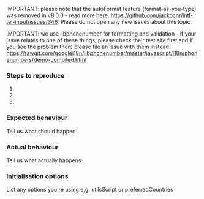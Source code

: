 IMPORTANT: please note that the autoFormat feature (format-as-you-type) was removed in v8.0.0 - read more here: https://github.com/jackocnr/intl-tel-input/issues/346. Please do not open any new issues about this topic.

IMPORTANT: we use libphonenumber for formatting and validation - if your issue relates to one of these things, please check their test site first and if you see the problem there please file an issue with them instead: https://rawgit.com/googlei18n/libphonenumber/master/javascript/i18n/phonenumbers/demo-compiled.html

### Steps to reproduce
1.  
2.  
3.  

### Expected behaviour
Tell us what should happen

### Actual behaviour
Tell us what actually happens

### Initialisation options
List any options you're using e.g. utilsScript or preferredCountries
